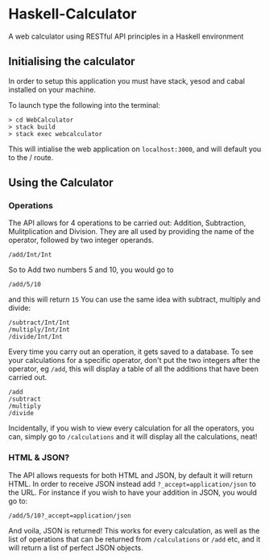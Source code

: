 # Haskell-Calculator
A web calculator using RESTful API principles in a Haskell environment

## Initialising the calculator

In order to setup this application you must have stack, yesod and cabal installed on your machine.

To launch type the following into the terminal:

```
> cd WebCalculator
> stack build
> stack exec webcalculator
```
This will intialise the web application on ```localhost:3000```, and will default you to the / route.

## Using the Calculator
### Operations
The API allows for 4 operations to be carried out: Addition, Subtraction, Mulitplication and Division.
They are all used by providing the name of the operator, followed by two integer operands.
```
/add/Int/Int 
```
So to Add two numbers 5 and 10, you would go to
```
/add/5/10
```
and this will return `15`
You can use the same idea with subtract, multiply and divide:
```
/subtract/Int/Int
/multiply/Int/Int
/divide/Int/Int
```
Every time you carry out an operation, it gets saved to a database. To see your calculations for a specific operator, don't put the two integers after the operator, eg `/add`, this will display a table of all the additions that have been carried out.
```
/add
/subtract
/multiply
/divide
```
Incidentally, if you wish to view every calculation for all the operators, you can, simply go to `/calculations` and it will display all the calculations, neat!

### HTML & JSON?
The API allows requests for both HTML and JSON, by default it will return HTML. In order to receive JSON instead add `?_accept=application/json` to the URL. 
For instance if you wish to have your addition in JSON, you would go to:
```
/add/5/10?_accept=application/json
```
And voila, JSON is returned!
This works for every calculation, as well as the list of operations that can be returned from `/calculations` or `/add` etc, and it will return a list of perfect JSON objects.


